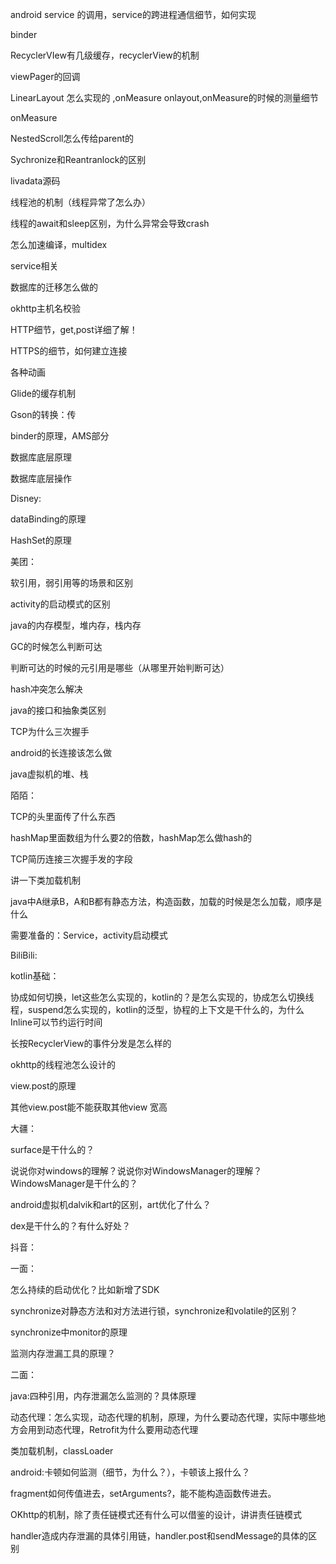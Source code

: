 android service 的调用，service的跨进程通信细节，如何实现

binder

RecyclerVIew有几级缓存，recyclerView的机制

viewPager的回调

LinearLayout 怎么实现的 ,onMeasure onlayout,onMeasure的时候的测量细节

onMeasure

NestedScroll怎么传给parent的

Sychronize和Reantranlock的区别

livadata源码

线程池的机制（线程异常了怎么办）

线程的await和sleep区别，为什么异常会导致crash

怎么加速编译，multidex

service相关

数据库的迁移怎么做的

okhttp主机名校验

HTTP细节，get,post详细了解！

HTTPS的细节，如何建立连接

各种动画

Glide的缓存机制

Gson的转换：传

binder的原理，AMS部分

数据库底层原理

数据库底层操作

Disney:

dataBinding的原理

HashSet的原理

美团：

软引用，弱引用等的场景和区别

activity的启动模式的区别

java的内存模型，堆内存，栈内存

GC的时候怎么判断可达

判断可达的时候的元引用是哪些（从哪里开始判断可达）

hash冲突怎么解决

java的接口和抽象类区别

TCP为什么三次握手

android的长连接该怎么做

java虚拟机的堆、栈



陌陌：

TCP的头里面传了什么东西

hashMap里面数组为什么要2的倍数，hashMap怎么做hash的

TCP简历连接三次握手发的字段

讲一下类加载机制

java中A继承B，A和B都有静态方法，构造函数，加载的时候是怎么加载，顺序是什么  



需要准备的：Service，activity启动模式





BiliBili:

kotlin基础：

协成如何切换，let这些怎么实现的，kotlin的？是怎么实现的，协成怎么切换线程，suspend怎么实现的，kotlin的泛型，协程的上下文是干什么的，为什么Inline可以节约运行时间

长按RecyclerView的事件分发是怎么样的

okhttp的线程池怎么设计的

view.post的原理

其他view.post能不能获取其他view 宽高



大疆：

surface是干什么的？

说说你对windows的理解？说说你对WindowsManager的理解？WindowsManager是干什么的？

android虚拟机dalvik和art的区别，art优化了什么？

dex是干什么的？有什么好处？



抖音：

一面：

怎么持续的启动优化？比如新增了SDK

synchronize对静态方法和对方法进行锁，synchronize和volatile的区别？

synchronize中monitor的原理

监测内存泄漏工具的原理？



二面：

java:四种引用，内存泄漏怎么监测的？具体原理

动态代理：怎么实现，动态代理的机制，原理，为什么要动态代理，实际中哪些地方会用到动态代理，Retrofit为什么要用动态代理

类加载机制，classLoader



android:卡顿如何监测（细节，为什么？），卡顿该上报什么？

fragment如何传值进去，setArguments?，能不能构造函数传进去。

OKhttp的机制，除了责任链模式还有什么可以借鉴的设计，讲讲责任链模式

handler造成内存泄漏的具体引用链，handler.post和sendMessage的具体的区别

